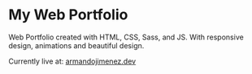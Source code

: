 # My Web Portfolio

Web Portfolio created with HTML, CSS, Sass, and JS. With responsive design, animations and beautiful design.

Currently live at: [armandojimenez.dev](https://armandojimenez.dev)

